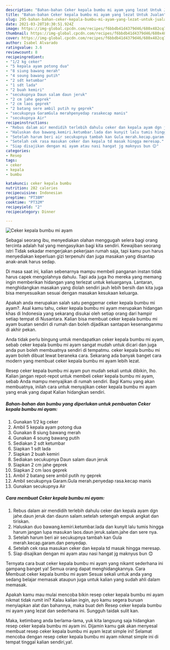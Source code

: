 ```yaml
---
description: "Bahan-bahan Ceker kepala bumbu mi ayam yang lezat Untuk Jualan"
title: "Bahan-bahan Ceker kepala bumbu mi ayam yang lezat Untuk Jualan"
slug: 295-bahan-bahan-ceker-kepala-bumbu-mi-ayam-yang-lezat-untuk-jualan
date: 2021-03-28T10:30:51.924Z
image: https://img-global.cpcdn.com/recipes/f6bbdb41d4379d46/680x482cq70/ceker-kepala-bumbu-mi-ayam-foto-resep-utama.jpg
thumbnail: https://img-global.cpcdn.com/recipes/f6bbdb41d4379d46/680x482cq70/ceker-kepala-bumbu-mi-ayam-foto-resep-utama.jpg
cover: https://img-global.cpcdn.com/recipes/f6bbdb41d4379d46/680x482cq70/ceker-kepala-bumbu-mi-ayam-foto-resep-utama.jpg
author: Isabel Alvarado
ratingvalue: 3.6
reviewcount: 8
recipeingredient:
- "1/2 kg ceker"
- "5 kepala ayam potong dua"
- "8 siung bawang merah"
- "4 soung bawang putih"
- "2 sdt ketumbar"
- "1 sdt lada"
- "2 buah kemiri"
- "secukupnya Daun salam daun jeruk"
- "2 cm jahe geprek"
- "2 cm laos geprek"
- "2 batang sere ambil putih ny geprek"
- "secukupnya GaramGula merahpenyedap rasakecap manis"
- "secukupnya Air"
recipeinstructions:
- "Rebus dalam air mendidih terlebih dahulu ceker dan kepala ayam dgn jahe.daun jeruk dan daunn salam.setelah setengah empuk angkat dan tiriskan."
- "Haluskan duo bawang.kemiri.ketumbar.lada dan kunyit lalu tumis hingga harum jangan lupa masukan laos.daun jeruk.salam.jahe dan sere nya."
- "Setelah harum beri air secukupnya tambah kan Gula merah.kecap.garam.dan penyedap."
- "Setelah cek rasa masukan ceker dan kepala td masak hingga meresap."
- "Siap disajikan dengan mi ayam atau nasi hangat jg maknyus bun 😊"
categories:
- Resep
tags:
- ceker
- kepala
- bumbu

katakunci: ceker kepala bumbu 
nutrition: 282 calories
recipecuisine: Indonesian
preptime: "PT38M"
cooktime: "PT32M"
recipeyield: "2"
recipecategory: Dinner

---
```



![Ceker kepala bumbu mi ayam](https://img-global.cpcdn.com/recipes/f6bbdb41d4379d46/680x482cq70/ceker-kepala-bumbu-mi-ayam-foto-resep-utama.jpg)

Sebagai seorang ibu, menyediakan olahan menggugah selera bagi orang tercinta adalah hal yang mengasyikan bagi kita sendiri. Kewajiban seorang istri Tidak sekadar mengerjakan pekerjaan rumah saja, tapi kamu pun harus menyediakan keperluan gizi terpenuhi dan juga masakan yang disantap anak-anak harus sedap.

Di masa  saat ini, kalian sebenarnya mampu membeli panganan instan tidak harus capek mengolahnya dahulu. Tapi ada juga lho mereka yang memang ingin memberikan hidangan yang terlezat untuk keluarganya. Lantaran, menghidangkan masakan yang diolah sendiri jauh lebih bersih dan kita juga bisa menyesuaikan sesuai dengan masakan kesukaan keluarga. 



Apakah anda merupakan salah satu penggemar ceker kepala bumbu mi ayam?. Asal kamu tahu, ceker kepala bumbu mi ayam merupakan hidangan khas di Indonesia yang sekarang disukai oleh setiap orang dari hampir setiap tempat di Nusantara. Kalian bisa membuat ceker kepala bumbu mi ayam buatan sendiri di rumah dan boleh dijadikan santapan kesenanganmu di akhir pekan.

Anda tidak perlu bingung untuk mendapatkan ceker kepala bumbu mi ayam, sebab ceker kepala bumbu mi ayam sangat mudah untuk dicari dan juga anda pun boleh membuatnya sendiri di tempatmu. ceker kepala bumbu mi ayam boleh dibuat lewat beraneka cara. Sekarang ada banyak banget cara modern yang membuat ceker kepala bumbu mi ayam lebih lezat.

Resep ceker kepala bumbu mi ayam pun mudah sekali untuk dibikin, lho. Kalian jangan repot-repot untuk membeli ceker kepala bumbu mi ayam, sebab Anda mampu menyajikan di rumah sendiri. Bagi Kamu yang akan membuatnya, inilah cara untuk menyajikan ceker kepala bumbu mi ayam yang enak yang dapat Kalian hidangkan sendiri.

<!--inarticleads1-->

##### Bahan-bahan dan bumbu yang diperlukan untuk pembuatan Ceker kepala bumbu mi ayam:

1. Gunakan 1/2 kg ceker
1. Ambil 5 kepala ayam potong dua
1. Gunakan 8 siung bawang merah
1. Gunakan 4 soung bawang putih
1. Sediakan 2 sdt ketumbar
1. Siapkan 1 sdt lada
1. Siapkan 2 buah kemiri
1. Sediakan secukupnya Daun salam daun jeruk
1. Siapkan 2 cm jahe geprek
1. Siapkan 2 cm laos geprek
1. Ambil 2 batang sere ambil putih ny geprek
1. Ambil secukupnya Garam.Gula merah.penyedap rasa.kecap manis
1. Gunakan secukupnya Air




<!--inarticleads2-->

##### Cara membuat Ceker kepala bumbu mi ayam:

1. Rebus dalam air mendidih terlebih dahulu ceker dan kepala ayam dgn jahe.daun jeruk dan daunn salam.setelah setengah empuk angkat dan tiriskan.
1. Haluskan duo bawang.kemiri.ketumbar.lada dan kunyit lalu tumis hingga harum jangan lupa masukan laos.daun jeruk.salam.jahe dan sere nya.
1. Setelah harum beri air secukupnya tambah kan Gula merah.kecap.garam.dan penyedap.
1. Setelah cek rasa masukan ceker dan kepala td masak hingga meresap.
1. Siap disajikan dengan mi ayam atau nasi hangat jg maknyus bun 😊




Ternyata cara buat ceker kepala bumbu mi ayam yang nikamt sederhana ini gampang banget ya! Semua orang dapat menghidangkannya. Cara Membuat ceker kepala bumbu mi ayam Sesuai sekali untuk anda yang sedang belajar memasak ataupun juga untuk kalian yang sudah ahli dalam memasak.

Apakah kamu mau mulai mencoba bikin resep ceker kepala bumbu mi ayam nikmat tidak rumit ini? Kalau kalian ingin, ayo kamu segera buruan menyiapkan alat dan bahannya, maka buat deh Resep ceker kepala bumbu mi ayam yang lezat dan sederhana ini. Sungguh taidak sulit kan. 

Maka, ketimbang anda berlama-lama, yuk kita langsung saja hidangkan resep ceker kepala bumbu mi ayam ini. Dijamin kamu gak akan menyesal membuat resep ceker kepala bumbu mi ayam lezat simple ini! Selamat mencoba dengan resep ceker kepala bumbu mi ayam nikmat simple ini di tempat tinggal kalian sendiri,ya!.

